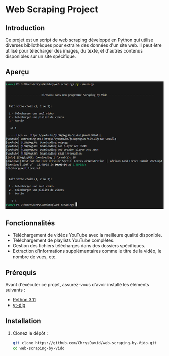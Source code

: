 # Web Scraping Project

## Introduction

Ce projet est un script de web scraping développé en Python qui utilise diverses bibliothèques pour extraire des données d'un site web. Il peut être utilisé pour télécharger des images, du texte, et d'autres contenus disponibles sur un site spécifique.

## Aperçu

![Aperçu du projet](src/capture.png)

## Fonctionnalités

- Téléchargement de vidéos YouTube avec la meilleure qualité disponible.
- Téléchargement de playlists YouTube complètes.
- Gestion des fichiers téléchargés dans des dossiers spécifiques.
- Extraction d'informations supplémentaires comme le titre de la vidéo, le nombre de vues, etc.

## Prérequis

Avant d'exécuter ce projet, assurez-vous d'avoir installé les éléments suivants :

- [Python 3.11](https://www.python.org/downloads/)
- [yt-dlp](https://github.com/yt-dlp/yt-dlp)

## Installation

1. Clonez le dépôt :
   ```bash
   git clone https://github.com/ChrysDavid/web-scraping-by-Vido.git
   cd web-scraping-by-Vido

